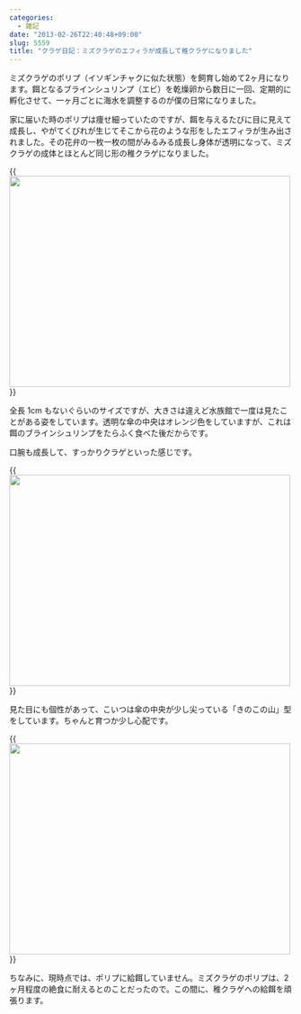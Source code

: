 ```yaml
---
categories:
  - 雑記
date: "2013-02-26T22:40:48+09:00"
slug: 5559
title: "クラゲ日記：ミズクラゲのエフィラが成長して稚クラゲになりました"
---
```


ミズクラゲのポリプ（イソギンチャクに似た状態）を飼育し始めて2ヶ月になります。餌となるブラインシュリンプ（エビ）を乾燥卵から数日に一回、定期的に孵化させて、一ヶ月ごとに海水を調整するのが僕の日常になりました。

家に届いた時のポリプは痩せ細っていたのですが、餌を与えるたびに目に見えて成長し、やがてくびれが生じてそこから花のような形をしたエフィラが生み出されました。その花弁の一枚一枚の間がみるみる成長し身体が透明になって、ミズクラゲの成体とほとんど同じ形の稚クラゲになりました。

{{<img alt="" src="/images/2013/02/5559_1.jpg" width="500" height="375">}}

全長 1cm もないぐらいのサイズですが、大きさは違えど水族館で一度は見たことがある姿をしています。透明な傘の中央はオレンジ色をしていますが、これは餌のブラインシュリンプをたらふく食べた後だからです。

口腕も成長して、すっかりクラゲといった感じです。

{{<img alt="" src="/images/2013/02/5559_2.jpg" width="500" height="375">}}

見た目にも個性があって、こいつは傘の中央が少し尖っている「きのこの山」型をしています。ちゃんと育つか少し心配です。

{{<img alt="" src="/images/2013/02/5559_3.jpg" width="500" height="375">}}

ちなみに、現時点では、ポリプに給餌していません。ミズクラゲのポリプは、2ヶ月程度の絶食に耐えるとのことだったので。この間に、稚クラゲへの給餌を頑張ります。
